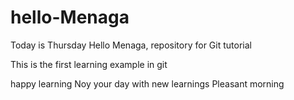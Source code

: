 # hello-Menaga
Today is Thursday
Hello Menaga, repository for Git tutorial

This is the first learning example in git 

happy learning
Noy your day with new learnings
Pleasant morning
